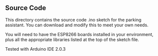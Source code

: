 ## Source Code
This directory contains the source code .ino sketch for the parking assistant.  You can download and modify this to meet your own needs.

You will need to have the ESP8266 boards installed in your environment, plus all the appropriate libraries listed at the top of the sketch file.

Tested with Arduino IDE 2.0.3